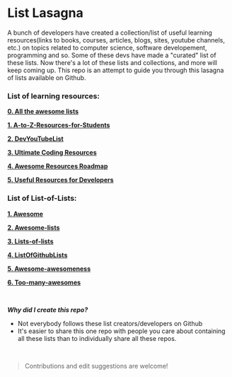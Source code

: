 # List Lasagna 

A bunch of developers have created a collection/list of useful learning resources(links to books, courses, articles, blogs, sites, youtube channels, etc.) on topics related to computer science, software developement, programming and so. Some of these devs have made a "curated" list of these lists. Now there's a lot of these lists and collections, and more will keep coming up. This repo is an attempt to guide you through this lasagna of lists available on Github.
<br>


### List of learning resources:

[**0. All the awesome lists**](https://github.com/topics/awesome-list)

[**1. A-to-Z-Resources-for-Students**](https://github.com/dipakkr/A-to-Z-Resources-for-Students) 
    
[**2. DevYouTubeList**](https://github.com/ErikCH/DevYouTubeList)  

[**3. Ultimate Coding Resources**](https://github.com/PizzaPokerGuy/ultimate-coding-resources)    
  
[**4. Awesome Resources Roadmap**](https://github.com/lauragift21/awesome-learning-resources)

[**5. Useful Resources for Developers**](https://github.com/zero-to-mastery/resources)


### List of List-of-Lists:


[**1. Awesome**](https://github.com/sindresorhus/awesome)

[**2. Awesome-lists**](https://github.com/pshah123/awesome-lists)

[**3. Lists-of-lists**](https://github.com/jnv/lists#lists-of-lists) 

[**4. ListOfGithubLists**](https://github.com/asciimoo/ListOfGithubLists/)

[**5. Awesome-awesomeness**](https://github.com/bayandin/awesome-awesomeness)

[**6. Too-many-awesomes**](https://github.com/t3chnoboy/awesome-awesome-awesome)
 
 
 <br>
 
 ***Why did I create this repo?***
 
  - Not everybody follows these list creators/developers on Github
  - It's easier to share this one repo with people you care about containing all these lists than to individually share all these repos.
  
  <br>

 >Contributions and edit suggestions are welcome!
 
 

    


